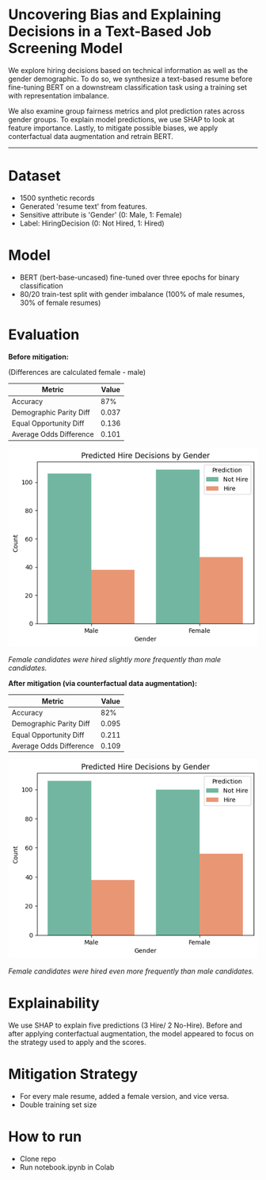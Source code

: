 # Uncovering Bias and Explaining Decisions in a Text-Based Job Screening Model

We explore hiring decisions based on technical information as well as the gender demographic. To do so, we synthesize a text-based resume before fine-tuning BERT on a downstream classification task using a training set with representation imbalance. 

We also examine group fairness metrics and plot prediction rates across gender groups. To explain model predictions, we use SHAP to look at feature importance.
Lastly, to mitigate possible biases, we apply conterfactual data augmentation and retrain BERT. 

---

# Dataset
- 1500 synthetic records
- Generated 'resume text' from features.
- Sensitive attribute is 'Gender' (0: Male, 1: Female)
- Label: HiringDecision (0: Not Hired, 1: Hired)

# Model
- BERT (bert-base-uncased) fine-tuned over three epochs for binary classification
- 80/20 train-test split with gender imbalance (100% of male resumes, 30% of female resumes)

# Evaluation

**Before mitigation:**

(Differences are calculated female - male) 

| Metric                   | Value   |
|--------------------------|---------|
| Accuracy                 | 87%     |
| Demographic Parity Diff  | 0.037   |
| Equal Opportunity Diff   | 0.136   |
| Average Odds Difference  | 0.101   |

![Hire Rate Gender Before](gender_before.png)

*Female candidates were hired slightly more frequently than male candidates.*

**After mitigation (via counterfactual data augmentation):**

| Metric                   | Value   |
|--------------------------|---------|
| Accuracy                 | 82%     |
| Demographic Parity Diff  | 0.095   |
| Equal Opportunity Diff   | 0.211   |
| Average Odds Difference  | 0.109   |

![Hire Rate Gender After](gender_after.png)

*Female candidates were hired even more frequently than male candidates.*

# Explainability
We use SHAP to explain five predictions (3 Hire/ 2 No-Hire). Before and after applying conterfactual augmentation, the model appeared to focus on the strategy used to apply and the scores.

# Mitigation Strategy
- For every male resume, added a female version, and vice versa.
- Double training set size

# How to run
- Clone repo
- Run notebook.ipynb in Colab

  
